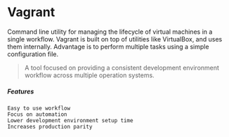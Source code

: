 # Vagrant

Command line utility for managing the lifecycle of virtual machines in a single workflow. Vagrant is built on top of utilities like VirtualBox, and uses them internally. Advantage is to perform multiple tasks using a simple configuration file.

> A tool focused on providing a consistent development environment workflow across multiple operation systems.

##### Features

```
Easy to use workflow
Focus on automation
Lower development environment setup time
Increases production parity
```



